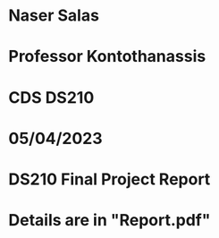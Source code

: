 # Naser Salas 
# Professor Kontothanassis 
# CDS DS210 
# 05/04/2023 
# DS210 Final Project Report
# Details are in "Report.pdf"